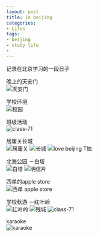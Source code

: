 ```yaml
---
layout: post
title: In beijing
categories:
- Lifes
tags:
- beijing
- study life
- 
---
```


记录在北京学习的一段日子

晚上的天安门    
![天安门](../../../../post_pic/beijing/IMG_3285.jpg)

学校环境    
![校园](../../../../post_pic/beijing/IMG_3550.jpg)

班级活动    
![class-71](../../../../post_pic/beijing/IMG_3410.jpg)

居庸关长城   
![居庸关](../../../../post_pic/beijing/IMG_3449.jpg)
![长城](../../../../post_pic/beijing/IMG_3454.jpg)
![love beijing T恤](../../../../post_pic/beijing/IMG_3538.jpg)

北海公园 －白塔    
![白塔](../../../../post_pic/beijing/IMG_3550.jpg)
![明信片](../../../../post_pic/beijing/IMG_3611.jpg)

西单的apple store    
![西单 apple store](../../../../post_pic/beijing/IMG_3572.jpg)

学校秋游 －红叶岭    
![红叶岭](../../../../post_pic/beijing/IMG_3654.jpg)
![残城](../../../../post_pic/beijing/IMG_0907.jpg)
![class-71](../../../../post_pic/beijing/IMG_0988.jpg)

karaoke   
![karaoke](../../../../post_pic/beijing/IMG_3630.jpg)